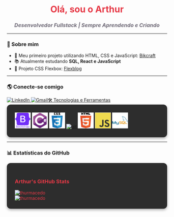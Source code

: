 <h1 align="center" style="color: #E63946; font-weight: bold;">Olá, sou o Arthur</h1>
<h3 align="center" style="color: #6D6875; font-style: italic;">Desenvolvedor Fullstack | Sempre Aprendendo e Criando</h3>

---

### 🚀 Sobre mim
- 🎨 Meu primeiro projeto utilizando HTML, CSS e JavaScript: [Bikcraft](https://github.com/thurmacedo/bikcraft.git)
- 📚 Atualmente estudando **SQL, React e JavaScript**
- 🎯 Projeto CSS Flexbox: [Flexblog](https://github.com/thurmacedo/flexblog.git)

---

### 🌎 Conecte-se comigo
<div>
  <a href="https://www.linkedin.com/in/arthur-henrique-05179b2aa/" target="_blank">
    <img src="https://raw.githubusercontent.com/rahuldkjain/github-profile-readme-generator/master/src/images/icons/Social/linked-in-alt.svg" alt="LinkedIn" width="40" height="40"/>
  </a>
    <a href="mailto:arthursmacedo2005@gmail.com" target="_blank" >
    <img src="https://img.shields.io/badge/Gmail-D14836?style=for-the-badge&logo=gmail&logoColor" alt="Gmail" width="40" height="40" target="_blank/>
  </a>
</div>

---

### 🛠️ Tecnologias e Ferramentas
<div align="start" style="background-color: #2D2D2D; padding: 25px; border-radius: 12px; box-shadow: 0 4px 8px rgba(0, 0, 0, 0.3);">
  <a href="https://getbootstrap.com" target="_blank" rel="noreferrer">
    <img src="https://raw.githubusercontent.com/devicons/devicon/master/icons/bootstrap/bootstrap-plain-wordmark.svg" alt="bootstrap" width="50" height="50"/>
  </a>
  <a href="https://www.w3schools.com/cs/" target="_blank" rel="noreferrer">
    <img src="https://raw.githubusercontent.com/devicons/devicon/master/icons/csharp/csharp-original.svg" alt="csharp" width="50" height="50"/>
  </a>
  <a href="https://www.w3schools.com/css/" target="_blank" rel="noreferrer">
    <img src="https://raw.githubusercontent.com/devicons/devicon/master/icons/css3/css3-original-wordmark.svg" alt="css3" width="50" height="50"/>
  </a>
  <a href="https://git-scm.com/" target="_blank" rel="noreferrer">
    <img src="https://www.vectorlogo.zone/logos/git-scm/git-scm-icon.svg" alt="git" width="50" height="50"/>
  </a>
  <a href="https://www.w3.org/html/" target="_blank" rel="noreferrer">
    <img src="https://raw.githubusercontent.com/devicons/devicon/master/icons/html5/html5-original-wordmark.svg" alt="html5" width="50" height="50"/>
  </a>
  <a href="https://developer.mozilla.org/en-US/docs/Web/JavaScript" target="_blank" rel="noreferrer">
    <img src="https://raw.githubusercontent.com/devicons/devicon/master/icons/javascript/javascript-original.svg" alt="javascript" width="50" height="50"/>
  </a>
  <a href="https://www.mysql.com/" target="_blank" rel="noreferrer">
    <img src="https://raw.githubusercontent.com/devicons/devicon/master/icons/mysql/mysql-original-wordmark.svg" alt="mysql" width="50" height="50"/>
  </a>
</div>

---

### 📊 Estatísticas do GitHub
<div align="start" style="background-color: #2D2D2D; padding: 25px; border-radius: 12px; box-shadow: 0 4px 8px rgba(0, 0, 0, 0.3); color: #E63946;">
  <h3 style="color: #E63946;">Arthur's GitHub Stats</h3>
  <img src="https://github-readme-stats.vercel.app/api/top-langs?username=thurmacedo&show_icons=true&locale=en&layout=compact&theme=vision-friendly-dark" alt="thurmacedo" width="300"/>
  <br/>
  <img src="https://github-readme-stats.vercel.app/api?username=thurmacedo&show_icons=true&locale=en&theme=vision-friendly-dark" alt="thurmacedo"/>
</div>
